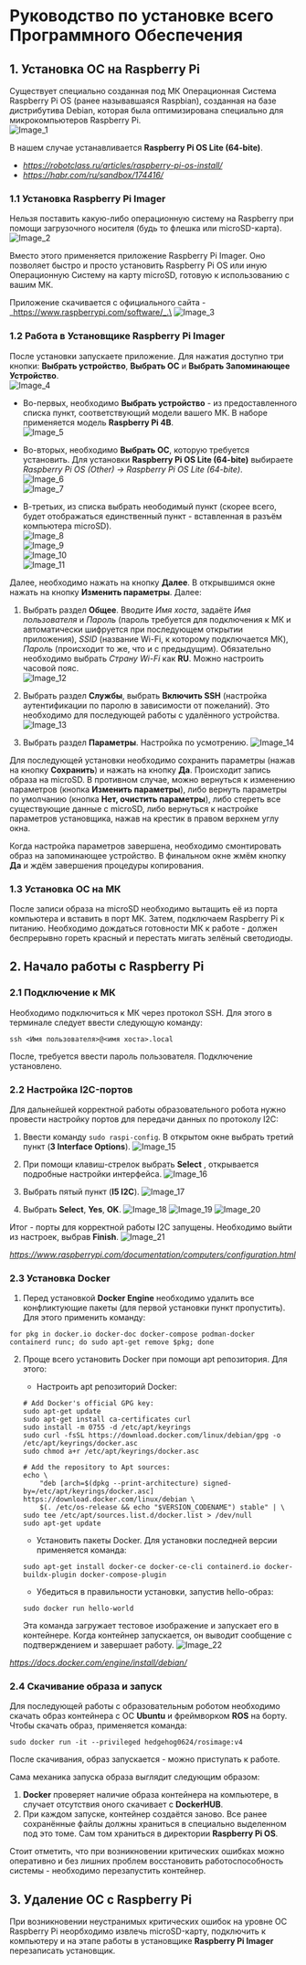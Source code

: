 # Руководство по установке всего Программного Обеспечения

## 1. Установка ОС на Raspberry Pi
Существует специально созданная под МК Операционная Система Raspberry Pi OS (ранее называвшаяся Raspbian), созданная на базе дистрибутива Debian, которая была оптимизирована специально для микрокомпьютеров Raspberry Pi.\
![Image_1](https://github.com/Hedgehog0224/catkin_ws/blob/docs/Documentation/Images/003-1-1.png)

В нашем случае устанавливается **Raspberry Pi OS Lite (64-bite)**.

- _https://robotclass.ru/articles/raspberry-pi-os-install/_
- _https://habr.com/ru/sandbox/174416/_


### 1.1 Установка Raspberry Pi Imager
Нельзя поставить какую-либо операционную систему на Raspberry при помощи загрузочного носителя (будь то флешка или microSD-карта).\
![Image_2](https://github.com/Hedgehog0224/catkin_ws/blob/docs/Documentation/Images/003-1-2.jpg)

Вместо этого применяется приложение Raspberry Pi Imager. Оно позволяет быстро и просто установить Raspberry Pi OS или иную Операционную Систему на карту microSD, готовую к использованию с вашим МК.

Приложение скачивается с официального сайта - _https://www.raspberrypi.com/software/_.\
![Image_3](https://github.com/Hedgehog0224/catkin_ws/blob/docs/Documentation/Images/003-1-3.png)


### 1.2 Работа в Установщике Raspberry Pi Imager
После установки запускаете приложение. Для нажатия доступно три кнопки: **Выбрать устройство**, **Выбрать ОС** и **Выбрать Запоминающее Устройство**.\
![Image_4](https://github.com/Hedgehog0224/catkin_ws/blob/docs/Documentation/Images/003-1-4.png)

- Во-первых, необходимо **Выбрать устройство** - из предоставленного списка пункт, соответствующий модели вашего МК. В наборе применяется модель **Raspberry Pi 4B**.\
![Image_5](https://github.com/Hedgehog0224/catkin_ws/blob/docs/Documentation/Images/003-1-5.png)

- Во-вторых, необходимо **Выбрать ОС**, которую требуется установить. Для установки **Raspberry Pi OS Lite (64-bite)** выбираете *Raspberry Pi OS (Other) -> Raspberry Pi OS Lite (64-bite)*.\
![Image_6](https://github.com/Hedgehog0224/catkin_ws/blob/docs/Documentation/Images/003-1-6.png)\
![Image_7](https://github.com/Hedgehog0224/catkin_ws/blob/docs/Documentation/Images/003-1-7.png)

- В-третьих, из списка выбрать неободимый пункт (скорее всего, будет отображаться единственный пункт - вставленная в разъём компьютера microSD).\
![Image_8](https://github.com/Hedgehog0224/catkin_ws/blob/docs/Documentation/Images/003-1-8.png)\
![Image_9](https://github.com/Hedgehog0224/catkin_ws/blob/docs/Documentation/Images/003-1-9.png)\
![Image_10](https://github.com/Hedgehog0224/catkin_ws/blob/docs/Documentation/Images/003-1-10.png)\
![Image_11](https://github.com/Hedgehog0224/catkin_ws/blob/docs/Documentation/Images/003-1-11.png)

Далее, необходимо нажать на кнопку **Далее**. В открывшимся окне нажать на кнопку **Изменить параметры**. Далее:
1. Выбрать раздел **Общее**. Вводите *Имя хоста*, задаёте *Имя пользователя* и *Пароль* (пароль требуется для подключения к МК и автоматически шифруется при последующем открытии приложения), *SSID* (название Wi-Fi, к которому подключается МК), *Пароль* (происходит то же, что и с предыдущим). Обязательно необходимо выбрать *Страну Wi-Fi* как **RU**. Можно настроить часовой пояс.\
![Image_12](https://github.com/Hedgehog0224/catkin_ws/blob/docs/Documentation/Images/003-1-12.png)

2. Выбрать раздел **Службы**, выбрать **Включить SSH** (настройка аутентификации по паролю в зависимости от пожеланий). Это необходимо для последующей работы с удалённого устройства.
![Image_13](https://github.com/Hedgehog0224/catkin_ws/blob/docs/Documentation/Images/003-1-13.png)

3. Выбрать раздел **Параметры**. Настройка по усмотрению.
![Image_14](https://github.com/Hedgehog0224/catkin_ws/blob/docs/Documentation/Images/003-1-14.png)

Для последующей установки необходимо сохранить параметры (нажав на кнопку **Сохранить**) и нажать на кнопку **Да**. Происходит запись образа на microSD. В противном случае, можно вернуться к изменению параметров (кнопка **Изменить параметры**), либо вернуть параметры по умолчанию (кнопка **Нет, очистить параметры**), либо стереть все существующие данные с microSD, либо вернуться к настройке параметров установщика, нажав на крестик в правом верхнем углу окна.

Когда настройка параметров завершена, необходимо смонтировать образ на запоминающее устройство. В финальном окне жмём кнопку **Да** и ждём завершения процедуры копирования.

### 1.3 Установка ОС на МК
После записи образа на microSD необходимо вытащить её из порта компьютера и вставить в порт МК. Затем, подключаем Raspberry Pi к питанию. Необходимо дождаться готовности МК к работе - должен беспрерывно гореть красный и перестать мигать зелёный светодиоды.


## 2. Начало работы с Raspberry Pi
### 2.1 Подключение к МК
Необходимо подключиться к МК через протокол SSH. Для этого в терминале следует ввести следующую команду:

```
ssh <Имя пользователя>@<имя хоста>.local
```
После, требуется ввести пароль пользователя. Подключение установлено.

### 2.2 Настройка I2C-портов
Для дальнейшей корректной работы образовательного робота нужно провести настройку портов для передачи данных по протоколу I2C:
1. Ввести команду ```sudo raspi-config```. В открытом окне выбрать третий пункт (**3 Interface Options**).
![Image_15](https://github.com/Hedgehog0224/catkin_ws/blob/docs/Documentation/Images/003-1-15.png)

2. При помощи клавиш-стрелок выбрать **Select** , открывается подробные настройки интерфейса.
![Image_16](https://github.com/Hedgehog0224/catkin_ws/blob/docs/Documentation/Images/003-1-16.png)

3. Выбрать пятый пункт (**I5 I2C**).
![Image_17](https://github.com/Hedgehog0224/catkin_ws/blob/docs/Documentation/Images/003-1-17.png)

4. Выбрать **Select**, **Yes**, **OK**.
![Image_18](https://github.com/Hedgehog0224/catkin_ws/blob/docs/Documentation/Images/003-1-18.png)
![Image_19](https://github.com/Hedgehog0224/catkin_ws/blob/docs/Documentation/Images/003-1-19.png)
![Image_20](https://github.com/Hedgehog0224/catkin_ws/blob/docs/Documentation/Images/003-1-20.png)

Итог - порты для корректной работы I2C запущены. Необходимо выйти из настроек, выбрав **Finish**.
![Image_21](https://github.com/Hedgehog0224/catkin_ws/blob/docs/Documentation/Images/003-1-21.png)


_https://www.raspberrypi.com/documentation/computers/configuration.html_

### 2.3 Установка Docker
1. Перед установкой **Docker Engine** необходимо удалить все конфликтующие пакеты (для первой установки пункт пропустить). Для этого применить команду:
```
for pkg in docker.io docker-doc docker-compose podman-docker containerd runc; do sudo apt-get remove $pkg; done
```
2. Проще всего установить Docker при помощи apt репозитория. Для этого:
    - Настроить apt репозиторий Docker:
    ```
    # Add Docker's official GPG key:
    sudo apt-get update
    sudo apt-get install ca-certificates curl
    sudo install -m 0755 -d /etc/apt/keyrings
    sudo curl -fsSL https://download.docker.com/linux/debian/gpg -o /etc/apt/keyrings/docker.asc
    sudo chmod a+r /etc/apt/keyrings/docker.asc

    # Add the repository to Apt sources:
    echo \
        "deb [arch=$(dpkg --print-architecture) signed-by=/etc/apt/keyrings/docker.asc] https://download.docker.com/linux/debian \
        $(. /etc/os-release && echo "$VERSION_CODENAME") stable" | \
    sudo tee /etc/apt/sources.list.d/docker.list > /dev/null
    sudo apt-get update
    ```
    - Установить пакеты Docker. Для установки последней версии применяется команда:
    ```
    sudo apt-get install docker-ce docker-ce-cli containerd.io docker-buildx-plugin docker-compose-plugin
    ```
    
    - Убедиться в правильности установки, запустив hello-образ:
    ```
    sudo docker run hello-world
    ```
    Эта команда загружает тестовое изображение и запускает его в контейнере. Когда контейнер запускается, он выводит сообщение с подтверждением и завершает работу.
![Image_22](https://github.com/Hedgehog0224/catkin_ws/blob/docs/Documentation/Images/003-1-22.png)

_https://docs.docker.com/engine/install/debian/_

### 2.4 Скачивание образа и запуск
Для последующей работы с образовательным роботом необходимо скачать образ контейнера с ОС **Ubuntu** и фреймворком **ROS** на борту.\
Чтобы скачать образ, применяется команда:
```
sudo docker run -it --privileged hedgehog0624/rosimage:v4
```
После скачивания, образ запускается - можно приступать к работе.

Сама механика запуска образа выглядит следующим образом:
1. **Docker** проверяет наличие образа контейнера на компьютере, в случает отсутствия оного скачивает с **DockerHUB**.
2. При каждом запуске, контейнер создаётся заново. Все ранее сохранённые файлы должны храниться в специально выделенном под это томе. Сам том храниться в директории **Raspberry Pi OS**.

Стоит отметить, что при возникновении критических ошибках можно оперативно и без лишних проблем восстановить работоспособность системы - необходимо перезапустить контейнер.

## 3. Удаление ОС с Raspberry Pi
При возникновении неустранимых критических ошибок на уровне ОС Raspberry Pi неорбходимо извлечь microSD-карту, подключить к компьютеру и на этапе работы в установщике **Raspberry Pi Imager** перезаписать установщик.